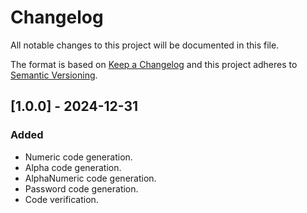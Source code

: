 # Changelog

All notable changes to this project will be documented in this file.

The format is based on [Keep a Changelog](http://keepachangelog.com/)
and this project adheres to [Semantic Versioning](http://semver.org/).

## [1.0.0] - 2024-12-31

### Added

- Numeric code generation.
- Alpha code generation.
- AlphaNumeric code generation.
- Password code generation.
- Code verification.
